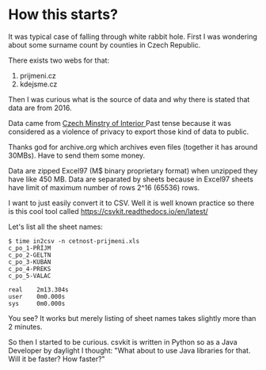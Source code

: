 # How this starts?

It was typical case of falling through white rabbit hole.
First I was wondering about some surname count by counties in Czech Republic.

There exists two webs for that:
1. prijmeni.cz
2. kdejsme.cz

Then I was curious what is the source of data and why there is stated that data are from 2016.

Data came from [Czech Minstry of Interior ](https://web.archive.org/web/20180210214901/https://www.mvcr.cz/clanek/cetnost-jmen-a-prijmeni.aspx)
Past tense because it was considered as a violence of privacy to export those kind of data to public.

Thanks god for archive.org which archives even files (together it has around 30MBs). 
Have to send them some money.

Data are zipped Excel97 (M$ binary proprietary format) when unzipped they have
like 450 MB. Data are separated by sheets because in Excel97 sheets have limit of maximum number of rows
2^16 (65536) rows.

I want to just easily convert it to CSV. Well it is well known practice so 
there is this cool tool called https://csvkit.readthedocs.io/en/latest/

Let's list all the sheet names:
```
$ time in2csv -n cetnost-prijmeni.xls
c_po_1-PŘÍJM
c_po_2-GELTN
c_po_3-KUBÁN
c_po_4-PREKS
c_po_5-VALAC

real    2m13.304s
user    0m0.000s
sys     0m0.000s
```

You see? It works but merely listing of sheet names takes slightly more than 2 minutes.

So then I started to be curious. csvkit is written in Python so as a Java Developer by daylight I thought:
"What about to use Java libraries for that. Will it be faster? How faster?"


